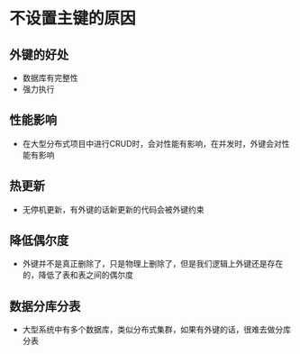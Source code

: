 # 不设置主键的原因

## 外键的好处

- 数据库有完整性
- 强力执行

## 性能影响

- 在大型分布式项目中进行CRUD时，会对性能有影响，在并发时，外键会对性能有影响

## 热更新

- 无停机更新，有外键的话新更新的代码会被外键约束

## 降低偶尔度

- 外键并不是真正删除了，只是物理上删除了，但是我们逻辑上外键还是存在的，降低了表和表之间的偶尔度

## 数据分库分表

- 大型系统中有多个数据库，类似分布式集群，如果有外键的话，很难去做分库分表